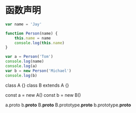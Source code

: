 # 函数声明

```js
var name = 'Jay'

function Person(name) {
    this.name = name
    console.log(this.name)
}

var a = Person('Tom')
console.log(name)
console.log(a)
var b = new Person('Michael')
console.log(b)
```

class A {}
class B extends A {}

const a = new A()
const b = new B()

a.proto
b.__proto__
B.__proto__
B.prototype.__proto__
b.prototype.__proto__